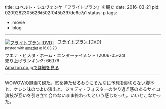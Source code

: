 title: ロベルト・シュヴェンケ『フライトプラン』を観た
date: 2016-03-21
pid: 0209282305626d502f045b397de6c7a1
status: p
tags:
- movie
- blog
---

<div class="amazlet-box" style="margin-bottom:0px;"><div class="amazlet-image" style="float:left;margin:0px 12px 1px 0px;"><a href="http://www.amazon.co.jp/exec/obidos/ASIN/B000CS44YI/dotimpact-22/ref=nosim/" name="amazletlink" target="_blank"><img src="http://ecx.images-amazon.com/images/I/5105S2Y9W8L._SL160_.jpg" alt="フライトプラン [DVD]" style="border: none;" /></a></div><div class="amazlet-info" style="line-height:120%; margin-bottom: 10px"><div class="amazlet-name" style="margin-bottom:10px;line-height:120%"><a href="http://www.amazon.co.jp/exec/obidos/ASIN/B000CS44YI/dotimpact-22/ref=nosim/" name="amazletlink" target="_blank">フライトプラン [DVD]</a><div class="amazlet-powered-date" style="font-size:80%;margin-top:5px;line-height:120%">posted with <a href="http://www.amazlet.com/" title="amazlet" target="_blank">amazlet</a> at 16.03.23</div></div><div class="amazlet-detail">ブエナ・ビスタ・ホーム・エンターテイメント (2006-05-24)<br />売り上げランキング: 66,179<br /></div><div class="amazlet-sub-info" style="float: left;"><div class="amazlet-link" style="margin-top: 5px"><a href="http://www.amazon.co.jp/exec/obidos/ASIN/B000CS44YI/dotimpact-22/ref=nosim/" name="amazletlink" target="_blank">Amazon.co.jpで詳細を見る</a></div></div></div><div class="amazlet-footer" style="clear: left"></div></div>

---- 

WOWOWの録画で観た。気を持たせるわりにそんなに予想を裏切らない脚本と、ケレン味のつよい演出と、ジョディ・フォスターのやり過ぎ感のあるサイコ演技が互いを引き立て合わないまま終わったという感じだった。いいとこなかった。